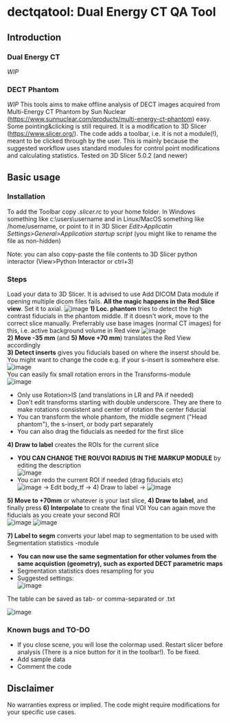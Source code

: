 # dectqatool: Dual Energy CT QA Tool
## Introduction
### Dual Energy CT
*WIP*
### DECT Phantom
*WIP*
This tools aims to make offline analysis of DECT images acquired from Multi-Energy CT Phantom by Sun Nuclear (https://www.sunnuclear.com/products/multi-energy-ct-phantom) easy. Some pointing&clicking is still required. It is a modification to 3D Slicer (https://www.slicer.org/). The code adds a toolbar, i.e. it is not a module(!), meant to be clicked through by the user. This is mainly because the suggested workflow uses standard modules for control point modifications and calculating statistics. Tested on 3D Slicer 5.0.2 (and newer)

## Basic usage
### Installation
To add the Toolbar copy *.slicer.rc* to your home folder. In Windows something like c:\users\username and in Linux/MacOS something like /home/username, or point to it in 3D Slicer *Edit>Applicatin Settings>General>Application startup script* (you might like to rename the file as non-hidden)

Note: you can also copy-paste the file contents to 3D Slicer python interactor (View>Python Interactor or ctrl+3)
### Steps
Load your data to 3D Slicer. It is advised to use Add DICOM Data module if opening multiple dicom files fails. **All the magic happens in the Red Slice view**. Set it to axial.
![image](https://user-images.githubusercontent.com/9822663/221780567-1686f3a2-ad51-48f0-877a-38f4757f2141.png)
**1) Loc. phantom** tries to detect the high contrast fiducials in the phantom middle. If it doesn't work, move to the correct slice manually. Preferrably use base images (normal CT images) for this, i.e. active background volume in Red view
![image](https://user-images.githubusercontent.com/9822663/221784632-3da6419e-d8eb-4b14-b9c1-f2a702eac705.png)  
**2) Move -35 mm** (and **5) Move +70 mm**) translates the Red View accordingly  
**3) Detect inserts** gives you fiducials based on where the inserst should be. You might want to change the code e.g. if your s-insert is somewhere else.  
![image](https://user-images.githubusercontent.com/9822663/221786466-3ab0b9fd-c777-48e0-9727-278130e07d62.png)  
You can easily fix small rotation errors in the Transforms-module  
![image](https://user-images.githubusercontent.com/9822663/221786160-a1cac438-8025-432a-a2eb-e26d4a0c45e7.png)
- Only use Rotation>IS (and translations in LR and PA if needed)
- Don't edit transforms starting with double underscore. They are there to make rotations consistent and center of rotation the center fiducial
- You can transform the whole phantom, the middle segment ("Head phantom"), the s-insert, or body part separately
- You can also drag the fiducials as needed for the first slice  

**4) Draw to label** creates the ROIs for the current slice
- **YOU CAN CHANGE THE ROI/VOI RADIUS IN THE MARKUP MODULE** by editing the description  
![image](https://user-images.githubusercontent.com/9822663/221791227-a9204724-74f1-43c4-9f83-24fcb39b14db.png)  
- You can redo the current ROI if needed (drag fiducials etc)  
![image](https://user-images.githubusercontent.com/9822663/221787438-84cec664-6ee5-48be-8534-61f08c861a90.png) -> Edit body_tf -> 4) Draw to label ->
![image](https://user-images.githubusercontent.com/9822663/221787531-de47e157-7769-4e85-92d7-349d70f63153.png)  

**5) Move to +70mm** or whatever is your last slice, **4) Draw to label**, and finally press **6) Interpolate** to create the final VOI
You can again move the fiducials as you create your second ROI  
![image](https://user-images.githubusercontent.com/9822663/221788702-2b1dccf4-6b35-4471-8316-8c051fc8fbde.png)
![image](https://user-images.githubusercontent.com/9822663/221788759-f986cf55-e744-4926-8e1b-9c32092449aa.png)

  
**7) Label to segm** converts your label map to segmentation to be used with Segmentation statistics -module
- **You can now use the same segmentation for other volumes from the same acquistion (geometry), such as exported DECT parametric maps**
- Segmentation statistics does resampling for you
- Suggested settings:  
![image](https://user-images.githubusercontent.com/9822663/221789861-cd4c1fd4-eb15-43cc-8d63-22d882c1a86e.png)  

The table can be saved as tab- or comma-separated or .txt
  
![image](https://user-images.githubusercontent.com/9822663/221789659-8fb3d39f-db63-490a-9a51-ac7ce54013e0.png)

### Known bugs and TO-DO
- If you close scene, you will lose the colormap used. Restart slicer before analysis (There is a nice button for it in the toolbar!). To be fixed.
- Add sample data
- Comment the code
## Disclaimer
No warranties express or implied. The code might require modifications for your specific use cases.

